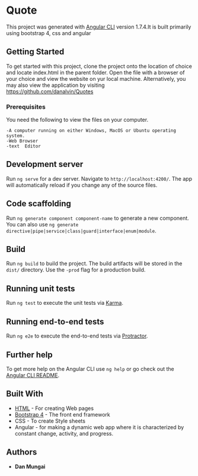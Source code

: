 # Quote

This project was generated with [Angular CLI](https://github.com/angular/angular-cli) version 1.7.4.It is built primarily using bootstrap 4, css and angular

## Getting Started

To get started with this project, clone the project onto the location of choice and locate index.html in the parent folder. Open the file with a browser of your choice and view the website on yur local machine. Alternatively, you may also view the application by visiting https://github.com/danalvin/Quotes

### Prerequisites

You need the following to view the files on your computer.

```
-A computer running on either Windows, MacOS or Ubuntu operating system.
-Web Browser
-text  Editor
```

## Development server

Run `ng serve` for a dev server. Navigate to `http://localhost:4200/`. The app will automatically reload if you change any of the source files.

## Code scaffolding

Run `ng generate component component-name` to generate a new component. You can also use `ng generate directive|pipe|service|class|guard|interface|enum|module`.

## Build

Run `ng build` to build the project. The build artifacts will be stored in the `dist/` directory. Use the `-prod` flag for a production build.

## Running unit tests

Run `ng test` to execute the unit tests via [Karma](https://karma-runner.github.io).

## Running end-to-end tests

Run `ng e2e` to execute the end-to-end tests via [Protractor](http://www.protractortest.org/).

## Further help

To get more help on the Angular CLI use `ng help` or go check out the [Angular CLI README](https://github.com/angular/angular-cli/blob/master/README.md).

## Built With

* [HTML](https://www.w3.org/TR/html5/) - For creating Web pages
* [Bootstrap 4](http://getbootstrap.com/) - The front end framework
* CSS - To create Style sheets
* Angular - for making a dynamic web app where it is characterized by constant change, activity, and progress.


## Authors

* **Dan Mungai** 
